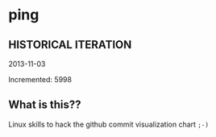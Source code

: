 # ping

## HISTORICAL ITERATION
2013-11-03

Incremented: 5998

## What is this?? 
Linux skills to hack the github commit visualization chart `;-)`
